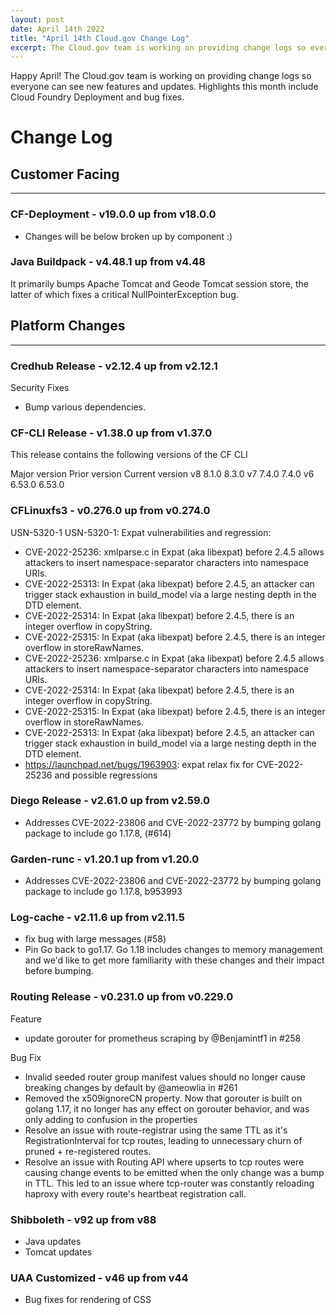 ```yaml
---
layout: post
date: April 14th 2022
title: "April 14th Cloud.gov Change Log"
excerpt: The Cloud.gov team is working on providing change logs so everyone can see new features and updates.
---
```


Happy April! The Cloud.gov team is working on providing change logs so everyone can see new features and updates. Highlights this month include Cloud Foundry Deployment and bug fixes.

# Change Log

## Customer Facing

---

### CF-Deployment - v19.0.0 up from v18.0.0

* Changes will be below broken up by component :)

### Java Buildpack - v4.48.1 up from v4.48

It primarily bumps Apache Tomcat and Geode Tomcat session store, the latter of which fixes a critical NullPointerException bug.

## Platform Changes

---

### Credhub Release - v2.12.4 up from v2.12.1

Security Fixes
* Bump various dependencies.

### CF-CLI Release - v1.38.0 up from v1.37.0
This release contains the following versions of the CF CLI

Major version	Prior version	Current version
v8	8.1.0	8.3.0
v7	7.4.0	7.4.0
v6	6.53.0	6.53.0

### CFLinuxfs3 - v0.276.0 up from v0.274.0

USN-5320-1 USN-5320-1: Expat vulnerabilities and regression:

* CVE-2022-25236: xmlparse.c in Expat (aka libexpat) before 2.4.5 allows attackers to insert namespace-separator characters into namespace URIs.
* CVE-2022-25313: In Expat (aka libexpat) before 2.4.5, an attacker can trigger stack exhaustion in build_model via a large nesting depth in the DTD element.
* CVE-2022-25314: In Expat (aka libexpat) before 2.4.5, there is an integer overflow in copyString.
* CVE-2022-25315: In Expat (aka libexpat) before 2.4.5, there is an integer overflow in storeRawNames.
* CVE-2022-25236: xmlparse.c in Expat (aka libexpat) before 2.4.5 allows attackers to insert namespace-separator characters into namespace URIs.
* CVE-2022-25314: In Expat (aka libexpat) before 2.4.5, there is an integer overflow in copyString.
* CVE-2022-25315: In Expat (aka libexpat) before 2.4.5, there is an integer overflow in storeRawNames.
* CVE-2022-25313: In Expat (aka libexpat) before 2.4.5, an attacker can trigger stack exhaustion in build_model via a large nesting depth in the DTD element.
* https://launchpad.net/bugs/1963903: expat relax fix for CVE-2022-25236 and possible regressions

### Diego Release - v2.61.0 up from v2.59.0

* Addresses CVE-2022-23806 and CVE-2022-23772 by bumping golang package to include go 1.17.8, (#614)

### Garden-runc - v1.20.1 up from v1.20.0

* Addresses CVE-2022-23806 and CVE-2022-23772 by bumping golang package to include go 1.17.8, b953993

### Log-cache - v2.11.6 up from v2.11.5

* fix bug with large messages (#58)
* Pin Go back to go1.17.
Go 1.18 includes changes to memory management and we'd like to get more familiarity with these changes and their impact before bumping.

### Routing Release - v0.231.0 up from v0.229.0

Feature

* update gorouter for prometheus scraping by @Benjamintf1 in #258

Bug Fix

* Invalid seeded router group manifest values should no longer cause breaking changes by default by @ameowlia in #261
* Removed the x509ignoreCN property. Now that gorouter is built on golang 1.17, it no longer has any effect on gorouter behavior, and was only adding to confusion in the properties
* Resolve an issue with route-registrar using the same TTL as it's RegistrationInterval for tcp routes, leading to unnecessary churn of pruned + re-registered routes.
* Resolve an issue with Routing API where upserts to tcp routes were causing change events to be emitted when the only change was a bump in TTL. This led to an issue where tcp-router was constantly reloading haproxy with every route's heartbeat registration call.

### Shibboleth - v92 up from v88

* Java updates
* Tomcat updates

### UAA Customized - v46 up from v44

* Bug fixes for rendering of CSS


